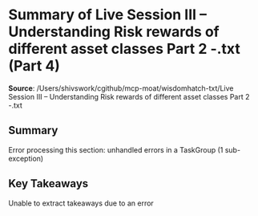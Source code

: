 # Summary of Live Session III – Understanding Risk rewards of different asset classes Part 2 -.txt (Part 4)

**Source**: /Users/shivswork/cgithub/mcp-moat/wisdomhatch-txt/Live Session III – Understanding Risk rewards of different asset classes Part 2 -.txt

## Summary
Error processing this section: unhandled errors in a TaskGroup (1 sub-exception)

## Key Takeaways
Unable to extract takeaways due to an error
